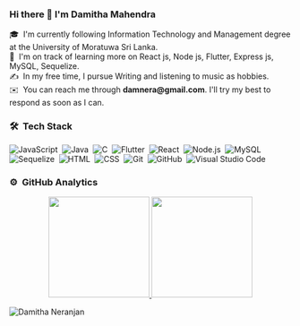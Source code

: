 ### Hi there 👋 I'm Damitha Mahendra

🎓 &nbsp;I'm currently following Information Technology and Management degree at the University of Moratuwa Sri Lanka.\
🌱 &nbsp;I'm on track of learning more on React js, Node js, Flutter, Express js, MySQL, Sequelize.\
✍️ &nbsp;In my free time, I pursue Writing and listening to music as hobbies.\
✉️ &nbsp;You can reach me through __damnera@gmail.com__. I'll try my best to respond as soon as I can.

### 🛠 &nbsp;Tech Stack

![JavaScript](https://img.shields.io/badge/-JavaScript-05122A?style=flat&logo=javascript)&nbsp;
![Java](https://img.shields.io/badge/-Java-05122A?style=flat&logo=Java&logoColor=FFA518)&nbsp;
![C](https://img.shields.io/badge/-C-05122A?style=flat&logo=C&logoColor=A8B9CC)&nbsp;
![Flutter](https://img.shields.io/badge/-Flutter-05122A?style=flat&logo=flutter&logoColor=007ACC)&nbsp;
![React](https://img.shields.io/badge/-React-05122A?style=flat&logo=react)&nbsp;
![Node.js](https://img.shields.io/badge/-Node.js-05122A?style=flat&logo=node.js)&nbsp;
![MySQL](https://img.shields.io/badge/-MySQL-05122A?style=flat&logo=mysql&logoColor=007ACC)&nbsp;
![Sequelize](https://img.shields.io/badge/-Sequelize-05122A?style=flat&logo=Sequelize&logoColor=007ACC)&nbsp;
![HTML](https://img.shields.io/badge/-HTML-05122A?style=flat&logo=HTML5)&nbsp;
![CSS](https://img.shields.io/badge/-CSS-05122A?style=flat&logo=CSS3&logoColor=1572B6)&nbsp;
![Git](https://img.shields.io/badge/-Git-05122A?style=flat&logo=git)&nbsp;
![GitHub](https://img.shields.io/badge/-GitHub-05122A?style=flat&logo=github)&nbsp;
![Visual Studio Code](https://img.shields.io/badge/-Visual%20Studio%20Code-05122A?style=flat&logo=visual-studio-code&logoColor=007ACC)&nbsp;

### ⚙️ &nbsp;GitHub Analytics

<p align="center">
<a href="https://github.com/DamithaNeranjan">
  <img height="180em" src="https://github-readme-stats-eight-theta.vercel.app/api?username=DamithaNeranjan&show_icons=true&theme=algolia&include_all_commits=true&count_private=true"/>
  <img height="180em" src="https://github-readme-stats-eight-theta.vercel.app/api/top-langs/?username=DamithaNeranjan&layout=compact&langs_count=8&theme=algolia"/>
</a>
</p>

<p align="left"> <img src="https://komarev.com/ghpvc/?username=DamithaNeranjan&label=Profile%20views&color=0e75b6&style=flat" alt="Damitha Neranjan" /> </p>



